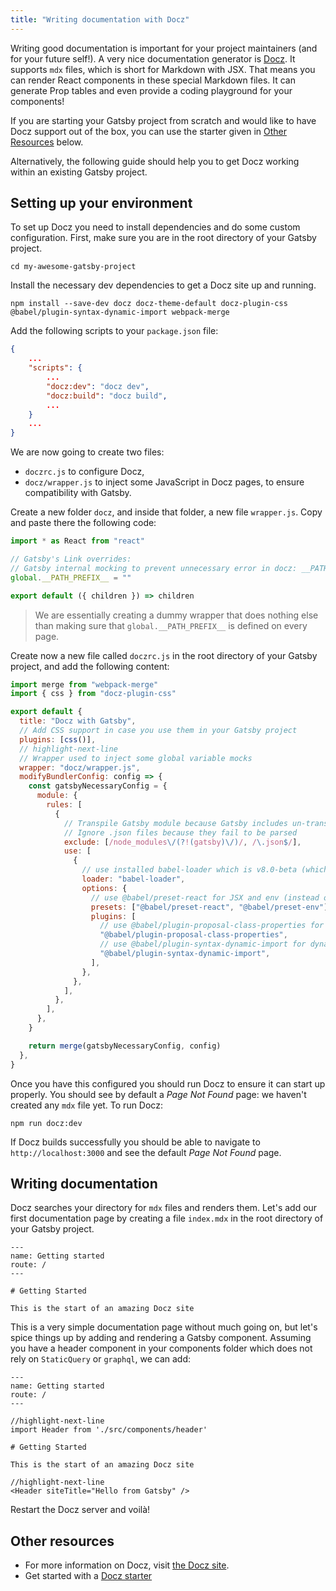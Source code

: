 ```yaml
---
title: "Writing documentation with Docz"
---
```


Writing good documentation is important for your project maintainers (and for your future self!). A very nice documentation generator is [Docz](https://www.docz.site). It supports `mdx` files, which is short for Markdown with JSX. That means you can render React components in these special Markdown files. It can generate Prop tables and even provide a coding playground for your components!

If you are starting your Gatsby project from scratch and would like to have Docz support out of the box, you can use the starter given in [Other Resources](#other-resources) below.

Alternatively, the following guide should help you to get Docz working within an existing Gatsby project.

## Setting up your environment

To set up Docz you need to install dependencies and do some custom configuration. First, make sure you are in the root directory of your Gatsby project.

```shell
cd my-awesome-gatsby-project
```

Install the necessary dev dependencies to get a Docz site up and running.

```shell
npm install --save-dev docz docz-theme-default docz-plugin-css @babel/plugin-syntax-dynamic-import webpack-merge
```

Add the following scripts to your `package.json` file:

```json:package.json
{
    ...
    "scripts": {
        ...
        "docz:dev": "docz dev",
        "docz:build": "docz build",
        ...
    }
    ...
}
```

We are now going to create two files:

- `doczrc.js` to configure Docz,
- `docz/wrapper.js` to inject some JavaScript in Docz pages, to ensure compatibility with Gatsby.

Create a new folder `docz`, and inside that folder, a new file `wrapper.js`. Copy and paste there the following code:

```js:title=docz/wrapper.js
import * as React from "react"

// Gatsby's Link overrides:
// Gatsby internal mocking to prevent unnecessary error in docz: __PATH_PREFIX__ is not defined
global.__PATH_PREFIX__ = ""

export default ({ children }) => children
```

> We are essentially creating a dummy wrapper that does nothing else than making sure that `global.__PATH_PREFIX__` is defined on every page.

Create now a new file called `doczrc.js` in the root directory of your Gatsby project, and add the following content:

```js:title=doczrc.js
import merge from "webpack-merge"
import { css } from "docz-plugin-css"

export default {
  title: "Docz with Gatsby",
  // Add CSS support in case you use them in your Gatsby project
  plugins: [css()],
  // highlight-next-line
  // Wrapper used to inject some global variable mocks
  wrapper: "docz/wrapper.js",
  modifyBundlerConfig: config => {
    const gatsbyNecessaryConfig = {
      module: {
        rules: [
          {
            // Transpile Gatsby module because Gatsby includes un-transpiled ES6 code.
            // Ignore .json files because they fail to be parsed
            exclude: [/node_modules\/(?!(gatsby)\/)/, /\.json$/],
            use: [
              {
                // use installed babel-loader which is v8.0-beta (which is meant to work with @babel/core@7)
                loader: "babel-loader",
                options: {
                  // use @babel/preset-react for JSX and env (instead of staged presets)
                  presets: ["@babel/preset-react", "@babel/preset-env"],
                  plugins: [
                    // use @babel/plugin-proposal-class-properties for class arrow functions
                    "@babel/plugin-proposal-class-properties",
                    // use @babel/plugin-syntax-dynamic-import for dynamic import support
                    "@babel/plugin-syntax-dynamic-import",
                  ],
                },
              },
            ],
          },
        ],
      },
    }

    return merge(gatsbyNecessaryConfig, config)
  },
}
```

Once you have this configured you should run Docz to ensure it can start up properly. You should see by default a _Page Not Found_ page: we haven't created any `mdx` file yet. To run Docz:

```shell
npm run docz:dev
```

If Docz builds successfully you should be able to navigate to `http://localhost:3000` and see the default _Page Not Found_ page.

## Writing documentation

Docz searches your directory for `mdx` files and renders them. Let's add our first documentation page by creating a file `index.mdx` in the root directory of your Gatsby project.

```mdx:index.mdx
---
name: Getting started
route: /
---

# Getting Started

This is the start of an amazing Docz site
```

This is a very simple documentation page without much going on, but let's spice things up by adding and rendering a Gatsby component. Assuming you have a header component in your components folder which does not rely on `StaticQuery` or `graphql`, we can add:

```mdx:index.mdx
---
name: Getting started
route: /
---

//highlight-next-line
import Header from './src/components/header'

# Getting Started

This is the start of an amazing Docz site

//highlight-next-line
<Header siteTitle="Hello from Gatsby" />
```

Restart the Docz server and voilà!

## Other resources

- For more information on Docz, visit
  [the Docz site](https://docz.site/).
- Get started with a [Docz starter](https://github.com/RobinCsl/gatsby-starter-docz)
